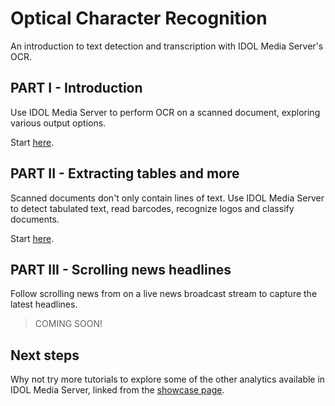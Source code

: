 # Optical Character Recognition

An introduction to text detection and transcription with IDOL Media Server's OCR.

## PART I - Introduction

Use IDOL Media Server to perform OCR on a scanned document, exploring various output options.

Start [here](PART_I.md).

## PART II - Extracting tables and more

Scanned documents don't only contain lines of text.  Use IDOL Media Server to detect tabulated text, read barcodes, recognize logos and classify documents.

Start [here](PART_II.md).

## PART III - Scrolling news headlines

Follow scrolling news from on a live news broadcast stream to capture the latest headlines.

> COMING SOON!

## Next steps

Why not try more tutorials to explore some of the other analytics available in IDOL Media Server, linked from the [showcase page](../README.md).
